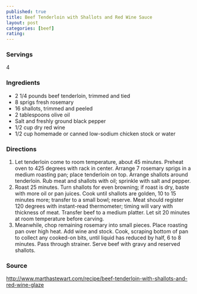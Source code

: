 ```yaml
---
published: true
title: Beef Tenderloin with Shallots and Red Wine Sauce
layout: post
categories: [beef]
rating: 
---
```

### Servings
4

### Ingredients
- 2 1/4 pounds beef tenderloin, trimmed and tied
- 8 sprigs fresh rosemary
- 16 shallots, trimmed and peeled
- 2 tablespoons olive oil
- Salt and freshly ground black pepper
- 1/2 cup dry red wine
- 1/2 cup homemade or canned low-sodium chicken stock or water




### Directions
1. Let tenderloin come to room temperature, about 45 minutes. Preheat oven to 425 degrees with rack in center. Arrange 7 rosemary sprigs in a medium roasting pan; place tenderloin on top. Arrange shallots around tenderloin. Rub meat and shallots with oil; sprinkle with salt and pepper.
2. Roast 25 minutes. Turn shallots for even browning; if roast is dry, baste with more oil or pan juices. Cook until shallots are golden, 10 to 15 minutes more; transfer to a small bowl; reserve. Meat should register 120 degrees with instant-read thermometer; timing will vary with thickness of meat. Transfer beef to a medium platter. Let sit 20 minutes at room temperature before carving.
3. Meanwhile, chop remaining rosemary into small pieces. Place roasting pan over high heat. Add wine and stock. Cook, scraping bottom of pan to collect any cooked-on bits, until liquid has reduced by half, 6 to 8 minutes. Pass through strainer. Serve beef with gravy and reserved shallots.

### Source
<a href="http://www.marthastewart.com/recipe/beef-tenderloin-with-shallots-and-red-wine-glaze" target="new">http://www.marthastewart.com/recipe/beef-tenderloin-with-shallots-and-red-wine-glaze</a>
